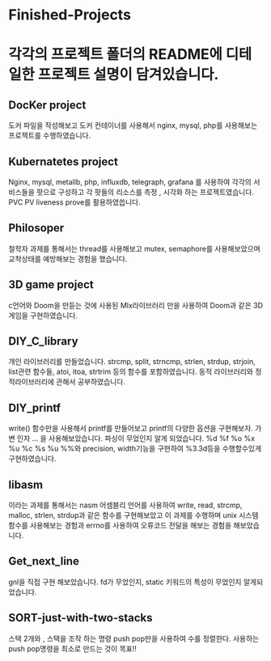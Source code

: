 # Finished-Projects
# 각각의 프로젝트 폴더의 README에 디테일한 프로젝트 설명이 담겨있습니다.

## DocKer project
도커 파일을 작성해보고 도커 컨테이너를 사용해서 nginx, mysql, php를 사용해보는 프로젝트를 수행하였습니다.

## Kubernatetes project
Nginx, mysql, metallb, php, influxdb, telegraph, grafana 를 사용하여 각각의 서비스들을 팟으로 구성하고
각 팟들의 리소스를 측정 , 시각화 하는 프로젝트였습니다. PVC PV liveness prove를 활용하였씁니다.

## Philosoper
철학자 과제를 통해서는 thread를 사용해보고 mutex, semaphore를 사용해보았으며 교착상태를 예방해보는 경험을 했습니다.

## 3D game project
c언어와 Doom을 만듣는 것에 사용된 Mlx라이브러리 만을 사용하여
 Doom과 같은 3D게임을 구현하였습니다.

## DIY_C_library
개인 라이브러리를 만들었습니다.
strcmp, split, strncmp, strlen, strdup, strjoin, list관련 함수들, atoi, itoa, strtrim 등의 함수를 포함하였습니다.
동적 라이브러리와 정적라이브러리에 관해서 공부하였습니다.

## DIY_printf
write() 함수만을 사용해서 printf를 만들어보고 printf의 다양한 옵션을 구현해보자.
가변 인자 ... 을 사용해보았습니다. 파싱이 무었인지 알게 되었습니다.
%d %f %o %x %u %c %s %u %%와 precision, width기능을 구현하여 %3.3d등을 수행할수있게 구현하였습니다.

## libasm
이라는 과제를 통해서는 nasm 어셈블리 언어를 사용하여 
write, read, strcmp, malloc, strlen, strdup과 같은 함수를 구현해보았고 
이 과제를 수행하며 unix 시스템 함수를 사용해보는 경험과 errno를 사용하여 오류코드 전달을 해보는 경험을 해보았습니다.

## Get_next_line
gnl을 직접 구현 해보았습니다.
fd가 무었인지, static 키워드의 특성이 
무었인지 알게되었습니다.

## SORT-just-with-two-stacks
스택 2개와 , 스택을 조작 하는 명령 push pop만을 사용하여 수를 정렬한다.
사용하는 push pop명령을 최소로 만드는 것이 목표!!

